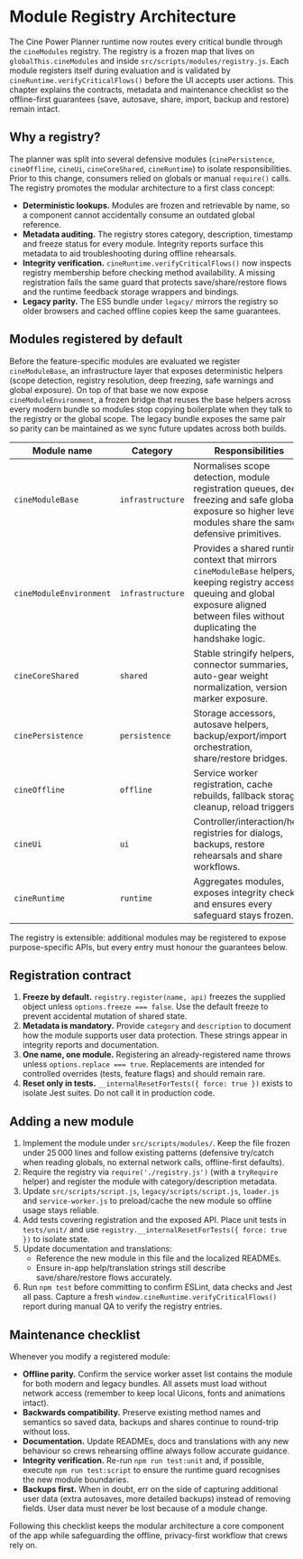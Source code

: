 # Module Registry Architecture

The Cine Power Planner runtime now routes every critical bundle through the
`cineModules` registry. The registry is a frozen map that lives on
`globalThis.cineModules` and inside `src/scripts/modules/registry.js`. Each
module registers itself during evaluation and is validated by
`cineRuntime.verifyCriticalFlows()` before the UI accepts user actions. This
chapter explains the contracts, metadata and maintenance checklist so the
offline-first guarantees (save, autosave, share, import, backup and restore)
remain intact.

## Why a registry?

The planner was split into several defensive modules (`cinePersistence`,
`cineOffline`, `cineUi`, `cineCoreShared`, `cineRuntime`) to isolate
responsibilities. Prior to this change, consumers relied on globals or manual
`require()` calls. The registry promotes the modular architecture to a first
class concept:

- **Deterministic lookups.** Modules are frozen and retrievable by name, so a
  component cannot accidentally consume an outdated global reference.
- **Metadata auditing.** The registry stores category, description, timestamp
  and freeze status for every module. Integrity reports surface this metadata to
  aid troubleshooting during offline rehearsals.
- **Integrity verification.** `cineRuntime.verifyCriticalFlows()` now inspects
  registry membership before checking method availability. A missing registration
  fails the same guard that protects save/share/restore flows and the runtime
  feedback storage wrappers and bindings.
- **Legacy parity.** The ES5 bundle under `legacy/` mirrors the registry so
  older browsers and cached offline copies keep the same guarantees.

## Modules registered by default

Before the feature-specific modules are evaluated we register
`cineModuleBase`, an infrastructure layer that exposes deterministic helpers
(scope detection, registry resolution, deep freezing, safe warnings and global
exposure). On top of that base we now expose `cineModuleEnvironment`, a frozen
bridge that reuses the base helpers across every modern bundle so modules stop
copying boilerplate when they talk to the registry or the global scope. The
legacy bundle exposes the same pair so parity can be maintained as we sync
future updates across both builds.

| Module name        | Category          | Responsibilities |
| ------------------ | ----------------- | ---------------- |
| `cineModuleBase`   | `infrastructure`  | Normalises scope detection, module registration queues, deep freezing and safe global exposure so higher level modules share the same defensive primitives. |
| `cineModuleEnvironment` | `infrastructure` | Provides a shared runtime context that mirrors `cineModuleBase` helpers, keeping registry access, queuing and global exposure aligned between files without duplicating the handshake logic. |
| `cineCoreShared`   | `shared`          | Stable stringify helpers, connector summaries, auto-gear weight normalization, version marker exposure. |
| `cinePersistence`  | `persistence`     | Storage accessors, autosave helpers, backup/export/import orchestration, share/restore bridges. |
| `cineOffline`      | `offline`         | Service worker registration, cache rebuilds, fallback storage cleanup, reload triggers. |
| `cineUi`           | `ui`              | Controller/interaction/help registries for dialogs, backups, restore rehearsals and share workflows. |
| `cineRuntime`      | `runtime`         | Aggregates modules, exposes integrity checks and ensures every safeguard stays frozen. |

The registry is extensible: additional modules may be registered to expose
purpose-specific APIs, but every entry must honour the guarantees below.

## Registration contract

1. **Freeze by default.** `registry.register(name, api)` freezes the supplied
   object unless `options.freeze === false`. Use the default freeze to prevent
   accidental mutation of shared state.
2. **Metadata is mandatory.** Provide `category` and `description` to document
   how the module supports user data protection. These strings appear in
   integrity reports and documentation.
3. **One name, one module.** Registering an already-registered name throws
   unless `options.replace === true`. Replacements are intended for controlled
   overrides (tests, feature flags) and should remain rare.
4. **Reset only in tests.** `__internalResetForTests({ force: true })` exists to
   isolate Jest suites. Do not call it in production code.

## Adding a new module

1. Implement the module under `src/scripts/modules/`. Keep the file frozen under
   25 000 lines and follow existing patterns (defensive try/catch when reading
   globals, no external network calls, offline-first defaults).
2. Require the registry via `require('./registry.js')` (with a `tryRequire`
   helper) and register the module with category/description metadata.
3. Update `src/scripts/script.js`, `legacy/scripts/script.js`, `loader.js` and
   `service-worker.js` to preload/cache the new module so offline usage stays
   reliable.
4. Add tests covering registration and the exposed API. Place unit tests in
   `tests/unit/` and use `registry.__internalResetForTests({ force: true })` to
   isolate state.
5. Update documentation and translations:
   - Reference the new module in this file and the localized READMEs.
   - Ensure in-app help/translation strings still describe save/share/restore
     flows accurately.
6. Run `npm test` before committing to confirm ESLint, data checks and Jest all
   pass. Capture a fresh `window.cineRuntime.verifyCriticalFlows()` report during
   manual QA to verify the registry entries.

## Maintenance checklist

Whenever you modify a registered module:

- **Offline parity.** Confirm the service worker asset list contains the module
  for both modern and legacy bundles. All assets must load without network
  access (remember to keep local Uicons, fonts and animations intact).
- **Backwards compatibility.** Preserve existing method names and semantics so
  saved data, backups and shares continue to round-trip without loss.
- **Documentation.** Update READMEs, docs and translations with any new
  behaviour so crews rehearsing offline always follow accurate guidance.
- **Integrity verification.** Re-run `npm run test:unit` and, if possible,
  execute `npm run test:script` to ensure the runtime guard recognises the new
  module boundaries.
- **Backups first.** When in doubt, err on the side of capturing additional user
  data (extra autosaves, more detailed backups) instead of removing fields. User
  data must never be lost because of a module change.

Following this checklist keeps the modular architecture a core component of the
app while safeguarding the offline, privacy-first workflow that crews rely on.

